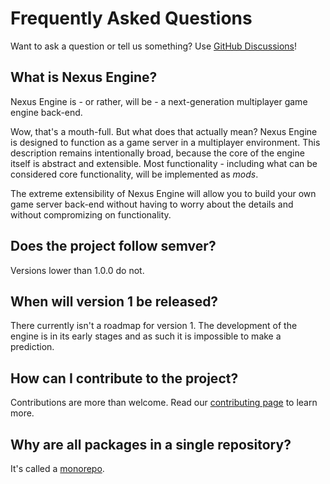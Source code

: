 # Frequently Asked Questions

Want to ask a question or tell us something? Use
[GitHub Discussions](https://github.com/NexusEngine/nexus/discussions)!

## What is Nexus Engine?

Nexus Engine is - or rather, will be - a next-generation multiplayer game engine
back-end.

Wow, that's a mouth-full. But what does that actually mean? Nexus Engine is
designed to function as a game server in a multiplayer environment. This
description remains intentionally broad, because the core of the engine itself
is abstract and extensible. Most functionality - including what can be
considered core functionality, will be implemented as _mods_.

The extreme extensibility of Nexus Engine will allow you to build your own game
server back-end without having to worry about the details and without
compromizing on functionality.

## Does the project follow semver?

Versions lower than 1.0.0 do not.

## When will version 1 be released?

There currently isn't a roadmap for version 1. The development of the engine is
in its early stages and as such it is impossible to make a prediction.

## How can I contribute to the project?

Contributions are more than welcome. Read our
[contributing page](CONTRIBUTING.md) to learn more.

## Why are all packages in a single repository?

It's called a [monorepo](https://en.wikipedia.org/wiki/Monorepo).
